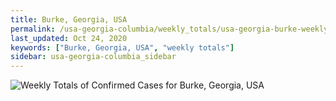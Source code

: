 ```yaml
---
title: Burke, Georgia, USA
permalink: /usa-georgia-columbia/weekly_totals/usa-georgia-burke-weekly_totals.html
last_updated: Oct 24, 2020
keywords: ["Burke, Georgia, USA", "weekly totals"]
sidebar: usa-georgia-columbia_sidebar
---
```


![Weekly Totals of Confirmed Cases for Burke, Georgia, USA](/covid_tracker/images/graphs/usa-georgia-burke-weekly_totals_graph.png)
